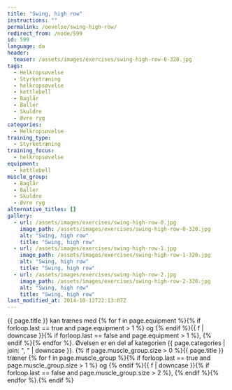 ```yaml
---
title: "Swing, high row"
instructions: ""
permalink: /oevelse/swing-high-row/
redirect_from: /node/599
id: 599
language: da
header:
  teaser: /assets/images/exercises/swing-high-row-0-320.jpg
tags:
  - Helkropsøvelse
  - Styrketræning
  - helkropsøvelse
  - kettlebell
  - Baglår
  - Baller
  - Skuldre
  - Øvre ryg
categories:
  - Helkropsøvelse
training_type:
  - Styrketræning
training_focus:
  - helkropsøvelse
equipment:
  - kettlebell
muscle_group:
  - Baglår
  - Baller
  - Skuldre
  - Øvre ryg
alternative_titles: []
gallery:
  - url: /assets/images/exercises/swing-high-row-0.jpg
    image_path: /assets/images/exercises/swing-high-row-0-320.jpg
    alt: "Swing, high row"
    title: "Swing, high row"
  - url: /assets/images/exercises/swing-high-row-1.jpg
    image_path: /assets/images/exercises/swing-high-row-1-320.jpg
    alt: "Swing, high row"
    title: "Swing, high row"
  - url: /assets/images/exercises/swing-high-row-2.jpg
    image_path: /assets/images/exercises/swing-high-row-2-320.jpg
    alt: "Swing, high row"
    title: "Swing, high row"
last_modified_at: 2014-10-12T22:13:07Z
---
```

{{ page.title }} kan trænes med {% for f in page.equipment %}{% if forloop.last == true and page.equipment > 1 %} og {% endif %}{{ f | downcase  }}{% if forloop.last == false and page.equipment > 1 %}, {% endif %}{% endfor %}. Øvelsen er en del af kategorien {{ page.categories | join: ", " | downcase }}. {% if page.muscle_group.size > 0 %}{{ page.title }} træner {% for f in page.muscle_group %}{% if forloop.last == true and page.muscle_group.size > 1 %} og {% endif %}{{ f | downcase }}{% if forloop.last == false and page.muscle_group.size > 2 %}, {% endif %}{% endfor %}.{% endif %}
